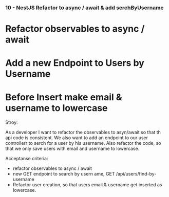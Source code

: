### 10 - NestJS Refactor to async / await & add serchByUsername

# Refactor observables to async / await
# Add a new Endpoint to Users by Username
# Before Insert make email & username to lowercase

Stroy:

As a developer I want to refactor the observables to asyn/await so that th api code is consistent.
We also want to add an endpoint to our user controllerr to serch for a user by his username. 
Also refactor the code, so that we only save users with email and username to lowercase.

Acceptanse criteria:
- refactor observables to async / await
- new GET endpoint to search by usern ame, GET /api/users/find-by-username
- Refactor user creation, so that users email & username get inserted as lowercase.

